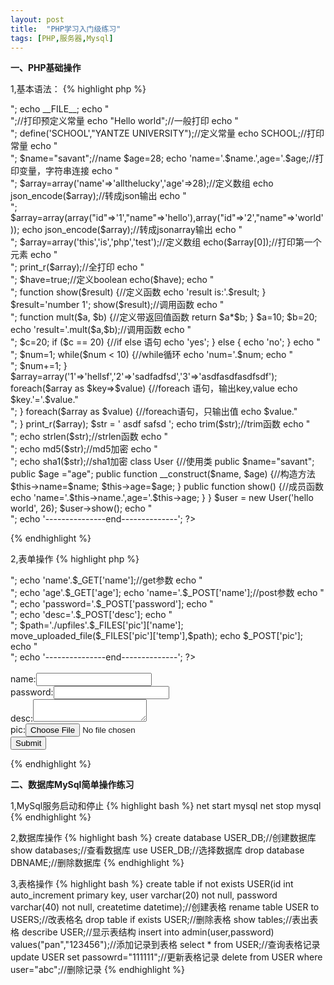 ```yaml
---
layout: post
title:  "PHP学习入门级练习"
tags: [PHP,服务器,Mysql]
---
```

**一、PHP基础操作**

1,基本语法：
{% highlight php %}
<?php
	echo '---------------start--------------';
	echo "<br/>";
	echo __FILE__;
	echo "<br/>";//打印预定义常量
	
	echo "Hello world";//一般打印
	echo "<br/>";
	
	define('SCHOOL',"YANTZE UNIVERSITY");//定义常量
	echo SCHOOL;//打印常量
	echo "<br/>";
	
	$name="savant";//name
	$age=28;
	echo 'name='.$name.',age='.$age;//打印变量，字符串连接
	echo "<br/>";
	
	$array=array('name'=>'allthelucky','age'=>28);//定义数组
	echo json_encode($array);//转成json输出
	echo "<br/>";
	
	$array=array(array("id"=>'1',"name"=>'hello'),array("id"=>'2',"name"=>'world'));
	echo json_encode($array);//转成jsonarray输出
	echo "<br/>";
	
	$array=array('this','is','php','test');//定义数组
	echo($array[0]);//打印第一个元素
	echo "<br/>";
	print_r($array);//全打印
	echo "<br/>";
	
	$have=true;//定义boolean
	echo($have);
	echo "<br/>";
	
	function show($result) {//定义函数
		echo 'result is:'.$result;
	}
	$result='number 1';
	show($result);//调用函数
	echo "<br/>";

	function mult($a, $b) {//定义带返回值函数
		return $a*$b;
	}
	$a=10;
	$b=20;
	echo 'result='.mult($a,$b);//调用函数
	echo "<br/>";
	
	$c=20;
	if ($c == 20) {//if else 语句
		echo 'yes';
	} else {
		echo 'no';
	}
	echo "<br/>";
	
	$num=1;
	while($num < 10) {//while循环
		echo 'num='.$num;
		echo "<br/>";
		$num+=1;
	}
	
	$array=array('1'=>'hellsf','2'=>'sadfadfsd','3'=>'asdfasdfasdfsdf');
	foreach($array as $key=>$value) {//foreach 语句，输出key,value
		echo $key.'='.$value."<br/>";
	}
	foreach($array as $value) {//foreach语句，只输出值 
		echo $value."<br/>";
	}
	print_r($array);
	
	$str = ' asdf safsd ';
	echo trim($str);//trim函数
	echo "<br/>";
	echo strlen($str);//strlen函数
	echo "<br/>";
	
	echo md5($str);//md5加密
	echo "<br/>";
	echo sha1($str);//sha1加密
	
	class User {//使用类
		public $name="savant";
		public $age ="age";
		
		public function __construct($name, $age) {//构造方法
		$this->name=$name;
		$this->age=$age;
		}
		
		public function show() {//成员函数
		echo 'name='.$this->name.',age='.$this->age;
		}
	}
	$user = new User('hello world', 26);
	$user->show();
	echo "<br/>";
	echo '---------------end--------------';
?>
{% endhighlight %}

2,表单操作
{% highlight php %}
<?php	
	echo '---------------start--------------';
	echo "<br/>";
	echo 'name'.$_GET['name'];//get参数
	echo "<br/>";
	echo 'age'.$_GET['age'];
	
	echo 'name='.$_POST['name'];//post参数
	echo "<br/>";
	echo 'password='.$_POST['password'];
	echo "<br/>";
	echo 'desc='.$_POST['desc'];
	echo "<br/>";
	$path='./upfiles'.$_FILES['pic']['name'];
	move_uploaded_file($_FILES['pic']['temp'],$path);
	echo $_POST['pic'];
	echo "<br/>";
	echo '---------------end--------------';
?>
<html>
<body>
<form name="data" method="post" action="test.php" enctype="multipart/form-data" >
	<br/>
	name:<input name="name" type="text" value=""></input>
	<br/>
	password:<input name="password" type="password" value=""></input>
	<br/>
	desc:<textarea name="desc"></textarea>
	<br/>
	pic:<input name="pic" type="file" value=""></input>
	<br/>
	<input name="submit" type="submit"></input>
</form>
</body>
</html>
{% endhighlight %}

**二、数据库MySql简单操作练习**

1,MySql服务启动和停止
{% highlight bash %}
net start mysql
net stop mysql
{% endhighlight %}

2,数据库操作
{% highlight bash %}
create database USER_DB;//创建数据库
show databases;//查看数据库
use USER_DB;//选择数据库
drop database DBNAME;//删除数据库
{% endhighlight %}

3,表格操作
{% highlight bash %}
create table if not exists USER(id int auto_increment primary key, user varchar(20) not null, password varchar(40) not null, createtime datetime);//创建表格
rename table USER to USERS;//改表格名
drop table if exists USER;//删除表格
show tables;//表出表格 
describe USER;//显示表结构
insert into admin(user,password) values("pan","123456");//添加记录到表格 
select * from USER;//查询表格记录
update USER set passowrd="111111";//更新表格记录
delete from USER where user="abc";//删除记录
{% endhighlight %}
